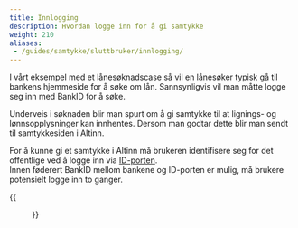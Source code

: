 ```yaml
---
title: Innlogging
description: Hvordan logge inn for å gi samtykke
weight: 210
aliases:
 - /guides/samtykke/sluttbruker/innlogging/
---
```



I vårt eksempel med et lånesøknadscase så vil en lånesøker typisk gå til bankens hjemmeside for å søke om lån.
Sannsynligvis vil man måtte logge seg inn med BankID for å søke.

Underveis i søknaden blir man spurt om å gi samtykke til at lignings- og lønnsopplysninger kan innhentes.
Dersom man godtar dette blir man sendt til samtykkesiden i Altinn.

For å kunne gi et samtykke i Altinn må brukeren identifisere seg for det offentlige ved å logge inn via [ID-porten](http://eid.difi.no/nb/id-porten).  
Innen føderert BankID mellom bankene og ID-porten er mulig, må brukere potensielt logge inn to ganger.  


{{<figure src="innlogging.png" title="Innlogging ID-porten" >}}
